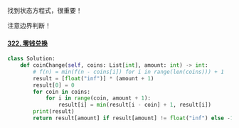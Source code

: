 找到状态方程式，很重要！

注意边界判断！

#### [322. 零钱兑换](https://leetcode-cn.com/problems/coin-change/)

```python
class Solution:
    def coinChange(self, coins: List[int], amount: int) -> int:
        # f(n) = min(f(n - coins[i]) for i in range(len(coins))) + 1
        result = [float("inf")] * (amount + 1)
        result[0] = 0
        for coin in coins:
            for i in range(coin, amount + 1):
                result[i] = min(result[i - coin] + 1, result[i])
        print(result)
        return result[amount] if result[amount] != float("inf") else -1
```

